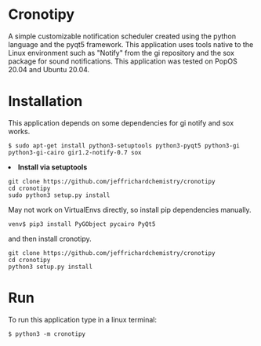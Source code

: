 # Cronotipy
A simple customizable notification scheduler created using the python language and the pyqt5 framework. This application uses tools native to the Linux environment such as "Notify" from the gi repository and the sox package for sound notifications. This application was tested on PopOS 20.04 and Ubuntu 20.04.

# Installation
This application depends on some dependencies for gi notify and sox works.

```
$ sudo apt-get install python3-setuptools python3-pyqt5 python3-gi python3-gi-cairo gir1.2-notify-0.7 sox
```

<li><b>Install via setuptools</b></li>

```
git clone https://github.com/jeffrichardchemistry/cronotipy
cd cronotipy
sudo python3 setup.py install
```
May not work on VirtualEnvs directly, so install pip dependencies manually.
```
venv$ pip3 install PyGObject pycairo PyQt5
```
and then install cronotipy.
```
git clone https://github.com/jeffrichardchemistry/cronotipy
cd cronotipy
python3 setup.py install
```

# Run
To run this application type in a linux terminal:
```
$ python3 -m cronotipy
```
